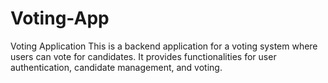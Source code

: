 # Voting-App
Voting Application
This is a backend application for a voting system where users can vote for candidates. It provides functionalities for user authentication, candidate management, and voting.



